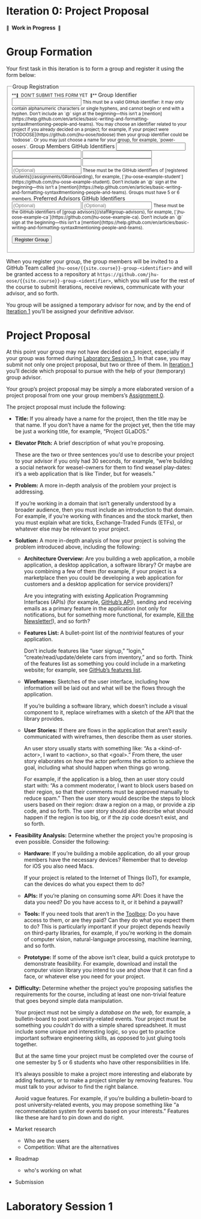 # Iteration 0: Project Proposal

**<small>🚧</small>  Work in Progress  <small>🚧</small>**

# Group Formation

Your first task in this iteration is to form a group and register it using the form below:

<form method="POST" action="https://roboose.herokuapp.com/groups">
<fieldset markdown="1">

<legend>Group Registration</legend>

<small>
**<small>🚧</small>  DON’T SUBMIT THIS FORM YET  <small>🚧</small>**
</small>

<label>
Group Identifier  
<input type="text" name="identifier" required pattern="[A-Za-z0-9][A-Za-z0-9-]*[A-Za-z0-9]">  
</label>
<small>
This must be a valid GitHub identifier: it may only contain alphanumeric characters or single hyphens, and cannot begin or end with a hyphen.  
Don’t include an `@` sign at the beginning—this isn’t a [mention](https://help.github.com/en/articles/basic-writing-and-formatting-syntax#mentioning-people-and-teams).  
You may choose an identifier related to your project if you already decided on a project; for example, if your project were [TODOOSE](https://github.com/jhu-oose/todoose) then your group identifier could be `todoose`. Or you may just choose a name for your group, for example, `power-oosers`.
</small>

<label>
Group Members GitHub Identifiers  
<input type="text" name="member[]" required pattern="[A-Za-z0-9][A-Za-z0-9-]*[A-Za-z0-9]">  
<input type="text" name="member[]" required pattern="[A-Za-z0-9][A-Za-z0-9-]*[A-Za-z0-9]">  
<input type="text" name="member[]" required pattern="[A-Za-z0-9][A-Za-z0-9-]*[A-Za-z0-9]">  
<input type="text" name="member[]" required pattern="[A-Za-z0-9][A-Za-z0-9-]*[A-Za-z0-9]">  
<input type="text" name="member[]" required pattern="[A-Za-z0-9][A-Za-z0-9-]*[A-Za-z0-9]">  
<input type="text" name="member[]" placeholder="(Optional)" pattern="[A-Za-z0-9][A-Za-z0-9-]*[A-Za-z0-9]">  
</label>
<small>
These must be the GitHub identifiers of [registered students](/assignments/0#onboarding), for example, [`jhu-oose-example-student`](https://github.com/jhu-oose-example-student).  
Don’t include an `@` sign at the beginning—this isn’t a [mention](https://help.github.com/en/articles/basic-writing-and-formatting-syntax#mentioning-people-and-teams).  
Groups must have 5 or 6 members.  
</small>

<label>
Preferred Advisors GitHub Identifiers  
<input type="text" name="advisor[]" placeholder="(Optional)" pattern="[A-Za-z0-9][A-Za-z0-9-]*[A-Za-z0-9]">  
<input type="text" name="advisor[]" placeholder="(Optional)" pattern="[A-Za-z0-9][A-Za-z0-9-]*[A-Za-z0-9]">  
</label>
<small>
These must be the GitHub identifiers of [group advisors](/staff#group-advisors), for example, [`jhu-oose-example-ca`](https://github.com/jhu-oose-example-ca).  
Don’t include an `@` sign at the beginning—this isn’t a [mention](https://help.github.com/en/articles/basic-writing-and-formatting-syntax#mentioning-people-and-teams).  
</small>

<button>Register Group</button>

</fieldset>
</form>

When you register your group, the group members will be invited to a GitHub Team called `jhu-oose/{{site.course}}-group-<identifier>` and will be granted access to a repository at `https://github.com/jhu-oose/{{site.course}}-group-<identifier>`, which you will use for the rest of the course to submit iterations, receive reviews, communicate with your advisor, and so forth.

You group will be assigned a temporary advisor for now, and by the end of [Iteration 1](/iterations/1) you’ll be assigned your definitive advisor.

# Project Proposal

At this point your group may not have decided on a project, especially if your group was formed during [Laboratory Session 1](#laboratory-session-1). In that case, you may submit not only one project proposal, but two or three of them. In [Iteration 1](/iterations/1) you’ll decide which proposal to pursue with the help of your (temporary) group advisor.

Your group’s project proposal may be simply a more elaborated version of a project proposal from one your group members’s [Assignment 0](/assignments/0#project-proposal).

The project proposal must include the following:

- **Title:** If you already have a name for the project, then the title may be that name. If you don’t have a name for the project yet, then the title may be just a working title, for example, “Project GLaDOS.”

- **Elevator Pitch:** A brief description of what you’re proposing.

  These are the two or three sentences you’d use to describe your project to your advisor if you only had 30 seconds, for example, “we’re building a social network for weasel-owners for them to find weasel play-dates: it’s a web application that is like Tinder, but for weasels.”

- **Problem:** A more in-depth analysis of the problem your project is addressing.

  If you’re working in a domain that isn’t generally understood by a broader audience, then you must include an introduction to that domain. For example, if you’re working with finances and the stock market, then you must explain what are ticks, Exchange-Traded Funds (ETFs), or whatever else may be relevant to your project.

- **Solution:** A more in-depth analysis of how your project is solving the problem introduced above, including the following:

  - **Architecture Overview:** Are you building a web application, a mobile application, a desktop application, a software library? Or maybe are you combining a few of them (for example, if your project is a marketplace then you could be developing a web application for customers and a desktop application for service providers)?

    Are you integrating with existing Application Programming Interfaces (APIs) (for example, [GitHub’s API](https://developer.github.com/v3/)), sending and receiving emails as a primary feature in the application (not only for notifications, but for something more functional, for example, [Kill the Newsletter!](https://www.kill-the-newsletter.com)), and so forth?

  - **Features List:** A bullet-point list of the _nontrivial_ features of your application.

    Don’t include features like “user signup,” “login,” “create/read/update/delete cars from inventory,” and so forth. Think of the features list as something you could include in a marketing website; for example, see [GitHub’s features list](https://github.com/features).

  - **Wireframes:** Sketches of the user interface, including how information will be laid out and what will be the flows through the application.

    If you’re building a software library, which doesn’t include a visual component to it, replace wireframes with a sketch of the API that the library provides.

  - **User Stories:** If there are flows in the application that aren’t easily communicated with wireframes, then describe them as user stories.

    An user story usually starts with something like: “As a \<kind-of-actor\>, I want to \<action\>, so that \<goal\>.” From there, the user story elaborates on _how_ the actor performs the action to achieve the goal, including what should happen when things go wrong.

    For example, if the application is a blog, then an user story could start with: “As a comment moderator, I want to block users based on their region, so that their comments must be approved manually to reduce spam.” Then the user story would describe the steps to block users based on their region: draw a region on a map, or provide a zip code, and so forth. The user story should also describe what should happen if the region is too big, or if the zip code doesn’t exist, and so forth.

- **Feasibility Analysis:** Determine whether the project you’re proposing is even possible. Consider the following:

  - **Hardware:** If you’re building a mobile application, do all your group members have the necessary devices? Remember that to develop for iOS you also need Macs.

    If your project is related to the Internet of Things (IoT), for example, can the devices do what you expect them to do?

  - **APIs:** If you’re planing on consuming some API: Does it have the data you need? Do you have access to it, or it behind a paywall?

  - **Tools:** If you need tools that aren’t in the [Toolbox](/toolbox): Do you have access to them, or are they paid? Can they do what you expect them to do? This is particularly important if your project depends heavily on third-party libraries, for example, if you’re working in the domain of computer vision, natural-language processing, machine learning, and so forth.

  - **Prototype:** If some of the above isn’t clear, build a quick prototype to demonstrate feasibility. For example, download and install the computer vision library you intend to use and show that it can find a face, or whatever else you need for your project.

- **Difficulty:** Determine whether the project you’re proposing satisfies the requirements for the course, including at least one non-trivial feature that goes beyond simple data manipulation.

  Your project must not be simply a _database on the web_, for example, a bulletin-board to post university-related events. Your project must be something you _couldn’t_ do with a simple shared spreadsheet. It must include some unique and interesting logic, so you get to practice important software engineering skills, as opposed to just gluing tools together.

  But at the same time your project must be completed over the course of one semester by 5 or 6 students who have other responsibilities in life.

  It’s always possible to make a project more interesting and elaborate by adding features, or to make a project simpler by removing features. You must talk to your advisor to find the right balance.

  Avoid vague features. For example, if you’re building a bulletin-board to post university-related events, you may propose something like “a recommendation system for events based on your interests.” Features like these are hard to pin down and do right.

- Market research
  - Who are the users
  - Competition: What are the alternatives
- Roadmap
  - who's working on what
- Submission

# Laboratory Session 1
